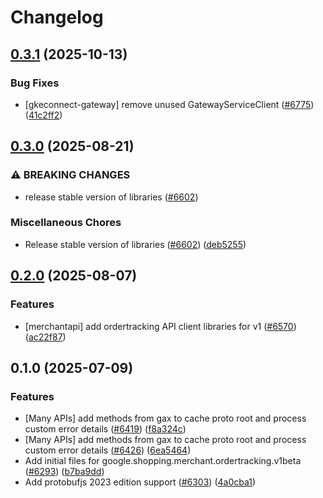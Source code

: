 # Changelog

## [0.3.1](https://github.com/googleapis/google-cloud-node/compare/ordertracking-v0.3.0...ordertracking-v0.3.1) (2025-10-13)


### Bug Fixes

* [gkeconnect-gateway] remove unused GatewayServiceClient ([#6775](https://github.com/googleapis/google-cloud-node/issues/6775)) ([41c2ff2](https://github.com/googleapis/google-cloud-node/commit/41c2ff2851b5fdadabf4f9bd3500167c34b32ff7))

## [0.3.0](https://github.com/googleapis/google-cloud-node/compare/ordertracking-v0.2.0...ordertracking-v0.3.0) (2025-08-21)


### ⚠ BREAKING CHANGES

* release stable version of libraries ([#6602](https://github.com/googleapis/google-cloud-node/issues/6602))

### Miscellaneous Chores

* Release stable version of libraries ([#6602](https://github.com/googleapis/google-cloud-node/issues/6602)) ([deb5255](https://github.com/googleapis/google-cloud-node/commit/deb5255541602defd05896fc0093adca05f30440))

## [0.2.0](https://github.com/googleapis/google-cloud-node/compare/ordertracking-v0.1.0...ordertracking-v0.2.0) (2025-08-07)


### Features

* [merchantapi] add ordertracking API client libraries for v1 ([#6570](https://github.com/googleapis/google-cloud-node/issues/6570)) ([ac22f87](https://github.com/googleapis/google-cloud-node/commit/ac22f87a6ac7fe4af0873bfd15e76e7781037296))

## 0.1.0 (2025-07-09)


### Features

* [Many APIs] add methods from gax to cache proto root and process custom error details ([#6419](https://github.com/googleapis/google-cloud-node/issues/6419)) ([f8a324c](https://github.com/googleapis/google-cloud-node/commit/f8a324ca5c3bc0f730e4ed67d9407c44f2414936))
* [Many APIs] add methods from gax to cache proto root and process custom error details ([#6426](https://github.com/googleapis/google-cloud-node/issues/6426)) ([6ea5464](https://github.com/googleapis/google-cloud-node/commit/6ea54642532d9797ea87d7cd01c9fac77f9eb035))
* Add initial files for google.shopping.merchant.ordertracking.v1beta ([#6293](https://github.com/googleapis/google-cloud-node/issues/6293)) ([b7ba9dd](https://github.com/googleapis/google-cloud-node/commit/b7ba9ddd1b1a856d72f31f661b912be5fa91c91d))
* Add protobufjs 2023 edition support ([#6303](https://github.com/googleapis/google-cloud-node/issues/6303)) ([4a0cba1](https://github.com/googleapis/google-cloud-node/commit/4a0cba1e41a9aeb9c15ad31487ef013c8277cfef))
